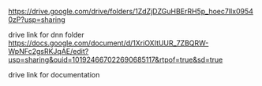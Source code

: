 https://drive.google.com/drive/folders/1ZdZjDZGuHBErRH5p_hoec7lIx09540zP?usp=sharing

drive link for dnn folder
https://docs.google.com/document/d/1XriOXItUUR_7ZBQRW-WpNFc2gsRKJqAE/edit?usp=sharing&ouid=101924667022690685117&rtpof=true&sd=true

drive link for documentation
